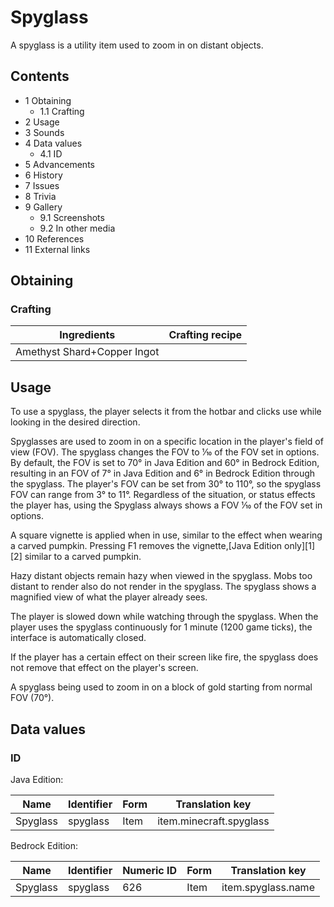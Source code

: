# Spyglass
A spyglass is a utility item used to zoom in on distant objects.

## Contents
- 1 Obtaining
	- 1.1 Crafting
- 2 Usage
- 3 Sounds
- 4 Data values
	- 4.1 ID
- 5 Advancements
- 6 History
- 7 Issues
- 8 Trivia
- 9 Gallery
	- 9.1 Screenshots
	- 9.2 In other media
- 10 References
- 11 External links

## Obtaining
### Crafting
| Ingredients                 | Crafting recipe |
|-----------------------------|-----------------|
| Amethyst Shard+Copper Ingot |                 |

## Usage


To use a spyglass, the player selects it from the hotbar and clicks use while looking in the desired direction.

Spyglasses are used to zoom in on a specific location in the player's field of view (FOV). The spyglass changes the FOV to 1⁄10 of the FOV set in options. By default, the FOV is set to 70° in Java Edition and 60° in Bedrock Edition, resulting in an FOV of 7° in Java Edition and 6° in Bedrock Edition through the spyglass. The player's FOV can be set from 30° to 110°, so the spyglass FOV can  range from 3° to 11°. Regardless of the situation, or status effects the player has, using the Spyglass always shows a FOV 1⁄10 of the FOV set in options.

A square vignette is applied when in use, similar to the effect when wearing a carved pumpkin. Pressing F1 removes the vignette,‌[Java Edition  only][1][2] similar to a carved pumpkin. 

Hazy distant objects remain hazy when viewed in the spyglass. Mobs too distant to render also do not render in the spyglass. The spyglass shows a magnified view of what the player already sees.

The player is slowed down while watching through the spyglass. When the player uses the spyglass continuously for 1 minute (1200 game ticks), the interface is automatically closed.

If the player has a certain effect on their screen like fire, the spyglass does not remove that effect on the player's screen.

A spyglass being used to zoom in on a block of gold starting from normal FOV (70°).
## Data values
### ID
Java Edition:

| Name     | Identifier | Form | Translation key         |
|----------|------------|------|-------------------------|
| Spyglass | spyglass   | Item | item.minecraft.spyglass |

Bedrock Edition:

| Name     | Identifier | Numeric ID | Form | Translation key    |
|----------|------------|------------|------|--------------------|
| Spyglass | spyglass   | 626        | Item | item.spyglass.name |

